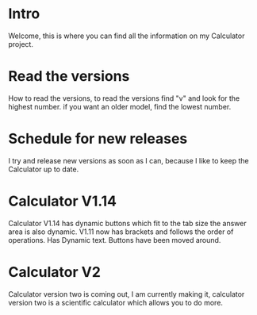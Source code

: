 # Intro

Welcome,
  this is where you can find
  all the information on my Calculator
  project. 

# Read the versions

How to read the versions,
  to read the versions
  find "v" and look for
  the highest number.
  if you want an
  older model, find the
  lowest number.

# Schedule for new releases
  I try and release new versions
  as soon as I can, because I
  like to keep the Calculator up
  to date.
  
# Calculator V1.14
  Calculator V1.14 has
  dynamic buttons which
  fit to the tab size
  the answer area is
  also dynamic. V1.11
  now has brackets and
  follows the order of
  operations. Has Dynamic
  text. Buttons have been moved around.

# Calculator V2
  Calculator version two is coming out, I am currently making it, calculator version two is a scientific calculator which allows you to do more.
